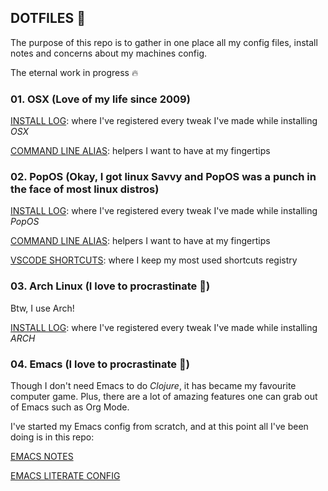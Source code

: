 ## DOTFILES 🌈

The purpose of this repo is to gather in one place all my config files, install notes and concerns about my machines config.

The eternal work in progress 🔥

### 01. OSX (Love of my life since 2009)

[INSTALL LOG](/osx/docs/install-log.md): where I've registered every tweak I've made while installing *OSX*

[COMMAND LINE ALIAS](/osx/alias/.alias): helpers I want to have at my fingertips

### 02. PopOS (Okay, I got linux Savvy and PopOS was a punch in the face of most linux distros)

[INSTALL LOG](/linux/docs/install-log.md): where I've registered every tweak I've made while installing *PopOS*

[COMMAND LINE ALIAS](/linux/alias/.alias): helpers I want to have at my fingertips

[VSCODE SHORTCUTS](/linux/docs/vscode-notes.md): where I keep my most used shortcuts registry

### 03. Arch Linux (I love to procrastinate 🦄)

Btw, I use Arch!

[INSTALL LOG](/arch/docs/install-log.md): where I've registered every tweak I've made while installing *ARCH*


### 04. Emacs (I love to procrastinate 🦄)

Though I don't need Emacs to do *Clojure*, it has became my favourite computer game. Plus, there are a lot of amazing features one can grab out of Emacs such as Org Mode.

I've started my Emacs config from scratch, and at this point all I've been doing is in this repo:

[EMACS NOTES](/emacs/notes/emacs-notes.org)

[EMACS LITERATE CONFIG](/emacs/config/emacs-config.org)
